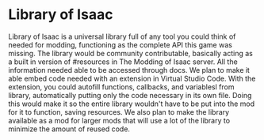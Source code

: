 # Library of Isaac

Library of Isaac is a universal library full of any tool you could think of needed for modding, functioning as the complete API this game was missing. The library would be community contributable, basically acting as a built in version of #resources in The Modding of Isaac server. All the information needed able to be accessed through docs.
We plan to make it able embed code needed with an extension in Virtual Studio Code. With the extension, you could autofill functions, callbacks, and variablesl from library, automatically putting only the code necessary in its own file. Doing this would make it so the entire library wouldn't have to be put into the mod for it to function, saving resources.
We also plan to make the library available as a mod for larger mods that will use a lot of the library to minimize the amount of reused code.
